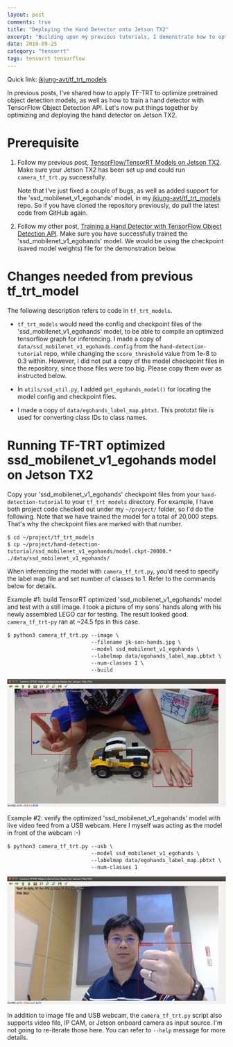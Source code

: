 ```yaml
---
layout: post
comments: true
title: "Deploying the Hand Detector onto Jetson TX2"
excerpt: "Building upon my previous tutorials, I demonstrate how to optimize a custom trained object detection model with TensorRT, and deploy it onto Jetson TX2."
date: 2018-09-25
category: "tensorrt"
tags: tensorrt tensorflow
---
```


Quick link: [jkjung-avt/tf_trt_models](https://github.com/jkjung-avt/tf_trt_models)

In previous posts, I've shared how to apply TF-TRT to optimize pretrained object detection models, as well as how to train a hand detector with TensorFlow Object Detection API.  Let's now put things together by optimizing and deploying the hand detector on Jetson TX2.

# Prerequisite

1. Follow my previous post, [TensorFlow/TensorRT Models on Jetson TX2](https://jkjung-avt.github.io/tf-trt-models/).  Make sure your Jetson TX2 has been set up and could run `camera_tf_trt.py` successfully.

   Note that I've just fixed a couple of bugs, as well as added support for the 'ssd_mobilenet_v1_egohands' model, in my [jkjung-avt/tf_trt_models](https://github.com/jkjung-avt/tf_trt_models) repo.  So if you have cloned the repository previously, do pull the latest code from GitHub again.

2. Follow my other post, [Training a Hand Detector with TensorFlow Object Detection API](https://jkjung-avt.github.io/hand-detection-tutorial/).  Make sure you have successfully trained the 'ssd_mobilenet_v1_egohands' model.  We would be using the checkpoint (saved model weights) file for the demonstration below.

# Changes needed from previous tf_trt_model

The following description refers to code in `tf_trt_models`.

* `tf_trt_models` would need the config and checkpoint files of the 'ssd_mobilenet_v1_egohands' model, to be able to compile an optimized tensorflow graph for inferencing.  I made a copy of `data/ssd_mobilenet_v1_egohands.config` from the `hand-detection-tutorial` repo, while changing the `score_threshold` value from 1e-8 to 0.3 within.  However, I did not put a copy of the model checkpoint files in the repository, since those files were too big.  Please copy them over as instructed below.

* In `utils/ssd_util.py`, I added `get_egohands_model()` for locating the model config and checkpoint files.

* I made a copy of `data/egohands_label_map.pbtxt`.  This prototxt file is used for converting class IDs to class names.

# Running TF-TRT optimized ssd_mobilenet_v1_egohands model on Jetson TX2

Copy your 'ssd_mobilenet_v1_egohands' checkpoint files from your `hand-detection-tutorial` to your `tf_trt_models` directory.  For example, I have both project code checked out under my `~/project/` folder, so I'd do the following.  Note that we have trained the model for a total of 20,000 steps.  That's why the checkpoint files are marked with that number.

```shell
$ cd ~/project/tf_trt_models
$ cp ~/project/hand-detection-tutorial/ssd_mobilenet_v1_egohands/model.ckpt-20000.* ./data/ssd_mobilenet_v1_egohands/
```

When inferencing the model with `camera_tf_trt.py`, you'd need to specify the label map file and set number of classes to 1.  Refer to the commands below for details.

Example #1: build TensorRT optimized 'ssd_mobilenet_v1_egohands' model and test with a still image.  I took a picture of my sons' hands along with his newly assembled LEGO car for testing.  The result looked good.  `camera_tf_trt-py` ran at ~24.5 fps in this case.

```
$ python3 camera_tf_trt.py --image \
                           --filename jk-son-hands.jpg \
                           --model ssd_mobilenet_v1_egohands \
                           --labelmap data/egohands_label_map.pbtxt \
                           --num-classes 1 \
                           --build
```

![Tested with a photo of my son's hands](/assets/2018-09-25-hand-detection-on-tx2/son-hands-detected.png)

Example #2: verify the optimized 'ssd_mobilenet_v1_egohands' model with live video feed from a USB webcam.  Here I myself was acting as the model in front of the webcam :-)

```
$ python3 camera_tf_trt.py --usb \
                           --model ssd_mobilenet_v1_egohands \
                           --labelmap data/egohands_label_map.pbtxt \
                           --num-classes 1
```

![Tested with my own hand in front of a USB webcam](/assets/2018-09-25-hand-detection-on-tx2/jk-hand-detected.png)

In addition to image file and USB webcam, the `camera_tf_trt.py` script also supports video file, IP CAM, or Jetson onboard camera as input source.  I'm not going to re-iterate those here.  You can refer to `--help` message for more details.
